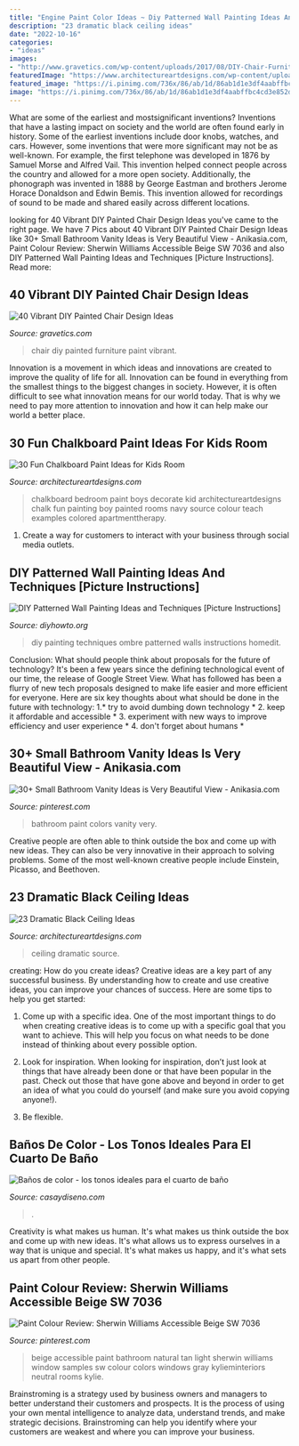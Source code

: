 ```yaml
---
title: "Engine Paint Color Ideas ~ Diy Patterned Wall Painting Ideas And Techniques [picture Instructions]"
description: "23 dramatic black ceiling ideas"
date: "2022-10-16"
categories:
- "ideas"
images:
- "http://www.gravetics.com/wp-content/uploads/2017/08/DIY-Chair-Furniture-Art-Look-at-what-a-little-paint-and-fabric-can-do-to-and-old-chair.jpg"
featuredImage: "https://www.architectureartdesigns.com/wp-content/uploads/2014/01/2011.jpg"
featured_image: "https://i.pinimg.com/736x/86/ab/1d/86ab1d1e3df4aabffbc4cd3e852d769a.jpg"
image: "https://i.pinimg.com/736x/86/ab/1d/86ab1d1e3df4aabffbc4cd3e852d769a.jpg"
---
```



What are some of the earliest and mostsignificant inventions?
Inventions that have a lasting impact on society and the world are often found early in history. Some of the earliest inventions include door knobs, watches, and cars. However, some inventions that were more significant may not be as well-known. For example, the first telephone was developed in 1876 by Samuel Morse and Alfred Vail. This invention helped connect people across the country and allowed for a more open society. Additionally, the phonograph was invented in 1888 by George Eastman and brothers Jerome Horace Donaldson and Edwin Bemis. This invention allowed for recordings of sound to be made and shared easily across different locations.

	

		
looking for 40 Vibrant DIY Painted Chair Design Ideas you've came to the right page. We have 7 Pics about 40 Vibrant DIY Painted Chair Design Ideas like 30+ Small Bathroom Vanity Ideas is Very Beautiful View - Anikasia.com, Paint Colour Review: Sherwin Williams Accessible Beige SW 7036 and also DIY Patterned Wall Painting Ideas and Techniques [Picture Instructions]. Read more:
		
    
## 40 Vibrant DIY Painted Chair Design Ideas

<img loading=lazy src="http://www.gravetics.com/wp-content/uploads/2017/08/DIY-Chair-Furniture-Art-Look-at-what-a-little-paint-and-fabric-can-do-to-and-old-chair.jpg" onerror="this.onerror=null;this.src='https://tse4.mm.bing.net/th?id=OIP.5fc6ID9aAkxFa6m4nhvbUgHaNO&amp;pid=15.1';" alt="40 Vibrant DIY Painted Chair Design Ideas">

_Source: gravetics.com_

>chair diy painted furniture paint vibrant. 

	

Innovation is a movement in which ideas and innovations are created to improve the quality of life for all. Innovation can be found in everything from the smallest things to the biggest changes in society. However, it is often difficult to see what innovation means for our world today. That is why we need to pay more attention to innovation and how it can help make our world a better place.

    
## 30 Fun Chalkboard Paint Ideas For Kids Room

<img loading=lazy src="https://www.architectureartdesigns.com/wp-content/uploads/2014/01/2011.jpg" onerror="this.onerror=null;this.src='https://tse2.mm.bing.net/th?id=OIP.5DwP7Lk-H55u4t7aMfVk_wHaLT&amp;pid=15.1';" alt="30 Fun Chalkboard Paint Ideas for Kids Room">

_Source: architectureartdesigns.com_

>chalkboard bedroom paint boys decorate kid architectureartdesigns chalk fun painting boy painted rooms navy source colour teach examples colored apartmenttherapy. 

	

1. Create a way for customers to interact with your business through social media outlets.

    
## DIY Patterned Wall Painting Ideas And Techniques [Picture Instructions]

<img loading=lazy src="http://www.diyhowto.org/wp-content/uploads/DIY-Ombre-Wall-Painting-DIY-Wall-Painting-Ideas-Techniques-Tutorials-DIYHowto.jpg" onerror="this.onerror=null;this.src='https://tse3.mm.bing.net/th?id=OIP.TfbrSVxF6fMzFX4xgdrr4wHaNQ&amp;pid=15.1';" alt="DIY Patterned Wall Painting Ideas and Techniques [Picture Instructions]">

_Source: diyhowto.org_

>diy painting techniques ombre patterned walls instructions homedit. 

	

Conclusion: What should people think about proposals for the future of technology?
It's been a few years since the defining technological event of our time, the release of Google Street View. What has followed has been a flurry of new tech proposals designed to make life easier and more efficient for everyone. Here are six key thoughts about what should be done in the future with technology: 
1.* try to avoid dumbing down technology *
2. keep it affordable and accessible *
3. experiment with new ways to improve efficiency and user experience *
4. don't forget about humans *

    
## 30+ Small Bathroom Vanity Ideas Is Very Beautiful View - Anikasia.com

<img loading=lazy src="https://i.pinimg.com/736x/86/ab/1d/86ab1d1e3df4aabffbc4cd3e852d769a.jpg" onerror="this.onerror=null;this.src='https://tse3.mm.bing.net/th?id=OIP.gc3RwYXUuuJRH97TNfkWsAHaLG&amp;pid=15.1';" alt="30+ Small Bathroom Vanity Ideas is Very Beautiful View - Anikasia.com">

_Source: pinterest.com_

>bathroom paint colors vanity very. 

	

Creative people are often able to think outside the box and come up with new ideas. They can also be very innovative in their approach to solving problems. Some of the most well-known creative people include Einstein, Picasso, and Beethoven.

    
## 23 Dramatic Black Ceiling Ideas

<img loading=lazy src="https://www.architectureartdesigns.com/wp-content/uploads/2013/11/1617.jpg" onerror="this.onerror=null;this.src='https://tse3.mm.bing.net/th?id=OIP.bclHZocX1cS9uNG82hUJSgHaFj&amp;pid=15.1';" alt="23 Dramatic Black Ceiling Ideas">

_Source: architectureartdesigns.com_

>ceiling dramatic source. 

	

creating: How do you create ideas?
Creative ideas are a key part of any successful business. By understanding how to create and use creative ideas, you can improve your chances of success. Here are some tips to help you get started:
1. Come up with a specific idea. One of the most important things to do when creating creative ideas is to come up with a specific goal that you want to achieve. This will help you focus on what needs to be done instead of thinking about every possible option.

2. Look for inspiration. When looking for inspiration, don’t just look at things that have already been done or that have been popular in the past. Check out those that have gone above and beyond in order to get an idea of what you could do yourself (and make sure you avoid copying anyone!).

3. Be flexible.

    
## Baños De Color - Los Tonos Ideales Para El Cuarto De Baño

<img loading=lazy src="https://casaydiseno.com/wp-content/uploads/2015/11/original-diseño-ñ´baño-´color.jpeg" onerror="this.onerror=null;this.src='https://tse2.mm.bing.net/th?id=OIP.kKWGyqzorAh3ge8C4jdnxgHaJ3&amp;pid=15.1';" alt="Baños de color - los tonos ideales para el cuarto de baño">

_Source: casaydiseno.com_

>. 

	

Creativity is what makes us human. It's what makes us think outside the box and come up with new ideas. It's what allows us to express ourselves in a way that is unique and special. It's what makes us happy, and it's what sets us apart from other people.

    
## Paint Colour Review: Sherwin Williams Accessible Beige SW 7036

<img loading=lazy src="https://i.pinimg.com/736x/6b/cd/29/6bcd29ec365f4d50d451858ccb43189a.jpg" onerror="this.onerror=null;this.src='https://tse4.mm.bing.net/th?id=OIP.kK6eRUHcbtHsia0Agq6JYwHaJ3&amp;pid=15.1';" alt="Paint Colour Review: Sherwin Williams Accessible Beige SW 7036">

_Source: pinterest.com_

>beige accessible paint bathroom natural tan light sherwin williams window samples sw colour colors windows gray kylieminteriors neutral rooms kylie. 

	

Brainstroming is a strategy used by business owners and managers to better understand their customers and prospects. It is the process of using your own mental intelligence to analyze data, understand trends, and make strategic decisions. Brainstroming can help you identify where your customers are weakest and where you can improve your business.

